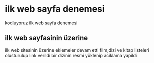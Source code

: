 # ilk web sayfa denemesi
kodluyoruz ilk web sayfa denemesi
## ilk web sayfasinin üzerine
ilk web sitesinin üzerine eklemeler devam etti
film,dizi ve kitap listeleri olusturulup link verildi
bir dizinin resmi yüklenip aciklama yapildi
